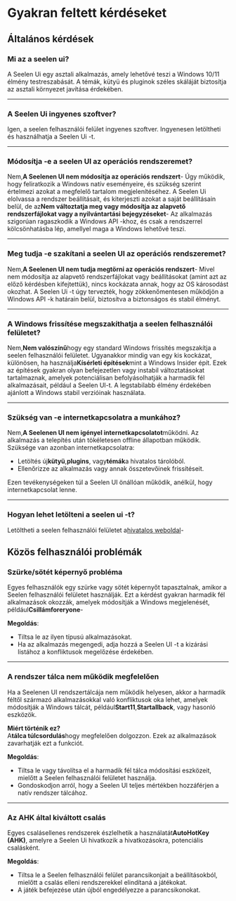 # **Gyakran feltett kérdéseket**

## **Általános kérdések**

### **Mi az a seelen ui?**

A Seelen Ui egy asztali alkalmazás, amely lehetővé teszi a Windows 10/11 élmény
testreszabását. A témák, kütyü és pluginok széles skáláját biztosítja az asztali
környezet javítása érdekében.

---

### **A Seelen Ui ingyenes szoftver?**

Igen, a seelen felhasználói felület ingyenes szoftver. Ingyenesen letöltheti és
használhatja a Seelen Ui -t.

---

### **Módosítja -e a seelen UI az operációs rendszeremet?**

Nem,**A Seelenen UI nem módosítja az operációs rendszert**- Úgy működik, hogy
feliratkozik a Windows natív eseményeire, és szükség szerint értelmezi azokat a
megfelelő tartalom megjelenítéséhez. A Seelen Ui elolvassa a rendszer
beállításait, és kiterjeszti azokat a saját beállításain belül, de az**Nem
változtatja meg vagy módosítja az alapvető rendszerfájlokat vagy a
nyilvántartási bejegyzéseket**- Az alkalmazás szigorúan ragaszkodik a Windows
API -khoz, és csak a rendszerrel kölcsönhatásba lép, amellyel maga a Windows
lehetővé teszi.

---

### **Meg tudja -e szakítani a seelen UI az operációs rendszeremet?**

Nem,**A Seelenen UI nem tudja megtörni az operációs rendszert**- Mivel nem
módosítja az alapvető rendszerfájlokat vagy beállításokat (amint azt az előző
kérdésben kifejtettük), nincs kockázata annak, hogy az OS károsodást okozhat. A
Seelen Ui -t úgy tervezték, hogy zökkenőmentesen működjön a Windows API -k
határain belül, biztosítva a biztonságos és stabil élményt.

---

### **A Windows frissítése megszakíthatja a seelen felhasználói felületet?**

Nem,**Nem valószínű**hogy egy standard Windows frissítés megszakítja a seelen
felhasználói felületet. Ugyanakkor mindig van egy kis kockázat, különösen, ha
használja**Kísérleti építések**mint a Windows Insider épít. Ezek az építések
gyakran olyan befejezetlen vagy instabil változtatásokat tartalmaznak, amelyek
potenciálisan befolyásolhatják a harmadik fél alkalmazásait, például a Seelen
UI-t. A legstabilabb élmény érdekében ajánlott a Windows stabil verzióinak
használata.

---

### **Szükség van -e internetkapcsolatra a munkához?**

Nem,**A Seelenen UI nem igényel internetkapcsolatot**működni. Az alkalmazás a
telepítés után tökéletesen offline állapotban működik. Szüksége van azonban
internetkapcsolatra:

- Letöltés új**kütyü**,**plugins**, vagy**témák**a hivatalos tárolóból.
- Ellenőrizze az alkalmazás vagy annak összetevőinek frissítéseit.

Ezen tevékenységeken túl a Seelen UI önállóan működik, anélkül, hogy
internetkapcsolat lenne.

---

### **Hogyan lehet letölteni a seelen ui -t?**

Letöltheti a seelen felhasználói felületet
a[hivatalos weboldal](https://seelen.io)-

## **Közös felhasználói problémák**

### **Szürke/sötét képernyő probléma**

Egyes felhasználók egy szürke vagy sötét képernyőt tapasztalnak, amikor a Seelen
felhasználói felületet használják. Ezt a kérdést gyakran harmadik fél
alkalmazások okozzák, amelyek módosítják a Windows megjelenését,
például**Csillámforeryone**-

**Megoldás**:

- Tiltsa le az ilyen típusú alkalmazásokat.
- Ha az alkalmazás megengedi, adja hozzá a Seelen UI -t a kizárási listához a
  konfliktusok megelőzése érdekében.

---

### **A rendszer tálca nem működik megfelelően**

Ha a Seelenen UI rendszertálcája nem működik helyesen, akkor a harmadik féltől
származó alkalmazásokkal való konfliktusok oka lehet, amelyek módosítják a
Windows tálcát, például**Start11**,**Startallback**, vagy hasonló eszközök.

**Miért történik ez?**\
A**tálca túlcsordulás**hogy megfelelően dolgozzon. Ezek az alkalmazások
zavarhatják ezt a funkciót.

**Megoldás**:

- Tiltsa le vagy távolítsa el a harmadik fél tálca módosítási eszközeit, mielőtt
  a Seelen felhasználói felületet használja.
- Gondoskodjon arról, hogy a Seelen UI teljes mértékben hozzáférjen a natív
  rendszer tálcához.

---

### **Az AHK által kiváltott csalás**

Egyes csalásellenes rendszerek észlelhetik a használatát**AutoHotKey (AHK)**,
amelyre a Seelen Ui hivatkozik a hivatkozásokra, potenciális csalásként.

**Megoldás**:

- Tiltsa le a Seelen felhasználói felület parancsikonjait a beállításokból,
  mielőtt a csalás elleni rendszerekkel elindítaná a játékokat.
- A játék befejezése után újból engedélyezze a parancsikonokat.
